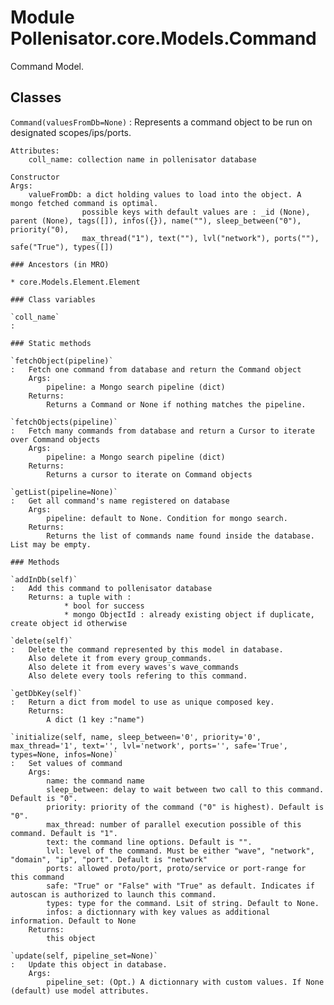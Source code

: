 Module Pollenisator.core.Models.Command
=======================================
Command Model.

Classes
-------

`Command(valuesFromDb=None)`
:   Represents a command object to be run on designated scopes/ips/ports.
    
    Attributes:
        coll_name: collection name in pollenisator database
    
    Constructor
    Args:
        valueFromDb: a dict holding values to load into the object. A mongo fetched command is optimal.
                    possible keys with default values are : _id (None), parent (None), tags([]), infos({}), name(""), sleep_between("0"), priority("0),
                    max_thread("1"), text(""), lvl("network"), ports(""), safe("True"), types([])

    ### Ancestors (in MRO)

    * core.Models.Element.Element

    ### Class variables

    `coll_name`
    :

    ### Static methods

    `fetchObject(pipeline)`
    :   Fetch one command from database and return the Command object 
        Args:
            pipeline: a Mongo search pipeline (dict)
        Returns:
            Returns a Command or None if nothing matches the pipeline.

    `fetchObjects(pipeline)`
    :   Fetch many commands from database and return a Cursor to iterate over Command objects
        Args:
            pipeline: a Mongo search pipeline (dict)
        Returns:
            Returns a cursor to iterate on Command objects

    `getList(pipeline=None)`
    :   Get all command's name registered on database
        Args:
            pipeline: default to None. Condition for mongo search.
        Returns:
            Returns the list of commands name found inside the database. List may be empty.

    ### Methods

    `addInDb(self)`
    :   Add this command to pollenisator database
        Returns: a tuple with :
                * bool for success
                * mongo ObjectId : already existing object if duplicate, create object id otherwise

    `delete(self)`
    :   Delete the command represented by this model in database.
        Also delete it from every group_commands.
        Also delete it from every waves's wave_commands
        Also delete every tools refering to this command.

    `getDbKey(self)`
    :   Return a dict from model to use as unique composed key.
        Returns:
            A dict (1 key :"name")

    `initialize(self, name, sleep_between='0', priority='0', max_thread='1', text='', lvl='network', ports='', safe='True', types=None, infos=None)`
    :   Set values of command
        Args:
            name: the command name
            sleep_between: delay to wait between two call to this command. Default is "0".
            priority: priority of the command ("0" is highest). Default is "0".
            max_thread: number of parallel execution possible of this command. Default is "1".
            text: the command line options. Default is "".
            lvl: level of the command. Must be either "wave", "network", "domain", "ip", "port". Default is "network"
            ports: allowed proto/port, proto/service or port-range for this command
            safe: "True" or "False" with "True" as default. Indicates if autoscan is authorized to launch this command.
            types: type for the command. Lsit of string. Default to None.
            infos: a dictionnary with key values as additional information. Default to None
        Returns:
            this object

    `update(self, pipeline_set=None)`
    :   Update this object in database.
        Args:
            pipeline_set: (Opt.) A dictionnary with custom values. If None (default) use model attributes.